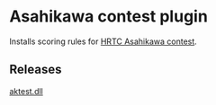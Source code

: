Asahikawa contest plugin
====

Installs scoring rules for [HRTC Asahikawa contest](https://asahikawa-contest.jimdofree.com).

## Releases

[aktest.dll](https://github.com/nextzlog/zylo/releases/download/nightly/aktest.dll)

